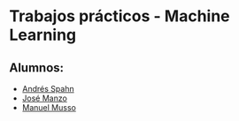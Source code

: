 # Trabajos prácticos - Machine Learning

## Alumnos: 
- [Andrés Spahn](https://github.com/AndresASpahn)
- [José Manzo](https://github.com/Jose-Manzo)
- [Manuel Musso](https://github.com/Manumusso)
